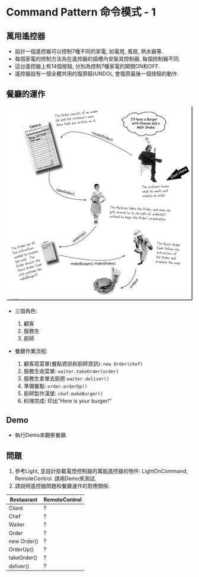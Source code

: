# Command Pattern 命令模式 - 1

## 萬用遙控器

* 設計一個遙控器可以控制7種不同的家電, 如電燈, 風扇, 熱水器等.
* 每個家電的控制方法為在遙控器的插槽內安裝其控制器, 每個控制器不同.
* 這台遙控器上有14個按鈕, 分別為控制7種家電的開關ON和OFF.
* 遙控器設有一個全體共用的復原鈕(UNDO), 會復原最後一個按鈕的動作.

## 餐廳的運作

![Alt text](../resource/restaurant.png "Restaurant")

* 三個角色:
	1. 顧客
	1. 服務生
	1. 廚師
	
* 餐廳作業流程:
	1. 顧客寫菜單(餐點資訊和廚師資訊): `new Order(chef)`
	1. 服務生收菜單: `waiter.takeOrder(order)`
	1. 服務生拿單去廚房 `waiter.deliver()`
	1. 準備餐點: `order.orderUp()`
	1. 廚師製作漢堡: `chef.makeBurger()`
	1. 料理完成: 印出"Here is your burger!"

## Demo

* 執行Demo來觀察餐廳.

## 問題

1. 參考Light, 並設計掛載電燈控制器的萬能遙控器的物件: LightOnCommand, RemoteControl. 請用Demo來測試.
1. 請說明遙控器問題和餐廳運作的對應關係:

Restaurant|RemoteControl
--|--
Client|?
Chef|?
Waiter|?
Order|?
new Order()|?
OrderUp()|?
takeOrder()|?
deliver()|?